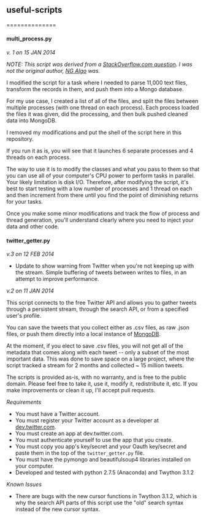 ## useful-scripts
==============

#### multi_process.py

*v. 1 on 15 JAN 2014*

*NOTE: This script was derived from a [StackOverflow.com question](http://stackoverflow.com/questions/18204782/runtimeerror-on-windows-trying-python-multiprocessing). I was not the original author, [NG Algo](http://stackoverflow.com/users/1293955/ng-algo) was.*

I modified the script for a task where I needed to parse 11,000 text files, transform the records in them, and push them into a Mongo database.

For my use case, I created a list of all of the files, and split the files between multiple processes (with one thread on each process). Each process loaded the files it was given, did the processing, and then bulk pushed cleaned data into MongoDB. 

I removed my modifications and put the shell of the script here in this repository.

If you run it as is, you will see that it launches 6 separate processes and 4 threads on each process. 

The way to use it is to modify the classes and what you pass to them so that you can use all of your computer's CPU power to perform tasks in parallel. Your likely limitation is disk I/O. Therefore, after modifying the script, it's best to start testing with a low number of processes and 1 thread on each and then increment from there until you find the point of diminishing returns for your tasks.

Once you make some minor modifications and track the flow of process and thread generation, you'll understand clearly where you need to inject your data and other code.

#### twitter_getter.py

*v.3 on 12 FEB 2014*

- Update to show warning from Twitter when you're not keeping up with the stream. Simple buffering of tweets between writes to files, in an attempt to improve performance.

*v.2 on 11 JAN 2014*

This script connects to the free Twitter API and allows you to gather tweets through a persistent stream, through the search API, or from a specified user's profile.

You can save the tweets that you collect either as .csv files, as raw .json files, or push them directly into a local instance of [MongoDB](http://www.mongodb.com/). 

At the moment, if you elect to save .csv files, you will not get all of the metadata that comes along with each tweet -- only a subset of the most important data. This was done to save space on a large project, where the script tracked a stream for 2 months and collected ~ 15 million tweets.

The scripts is provided as-is, with no warranty, and is free to the public domain. Please feel free to take it, use it, modify it, redistribute it, etc. If you make improvements or clean it up, I'll accept pull requests.

*Requirements*

- You must have a Twitter account.
- You must register your Twitter account as a developer at [dev.twitter.com](http://dev.twitter.com).
- You must create an app at dev.twitter.com.
- You must authenticate yourself to use the app that you create.
- You must copy you app's key/secret and your Oauth key/secret and paste them in the top of the `twitter_getter.py` file.
- You must have the pymongo and beautifulsoup4 libraries installed on your computer.
- Developed and tested with python 2.7.5 (Anaconda) and Twython 3.1.2

*Known Issues*

- There are bugs with the new cursor functions in Twython 3.1.2, which is why the search API parts of this script use the "old" search syntax instead of the new cursor syntax.


